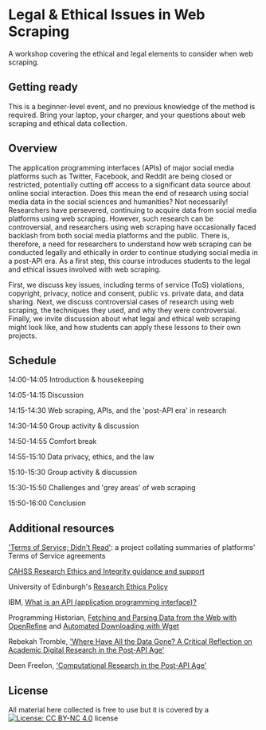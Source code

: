 # Legal & Ethical Issues in Web Scraping
A workshop covering the ethical and legal elements to consider when web scraping. 

## Getting ready
This is a beginner-level event, and no previous knowledge of the method is required. Bring your laptop, your charger, and your questions about web scraping and ethical data collection. 

## Overview
The application programming interfaces (APIs) of major social media platforms such as Twitter, Facebook, and Reddit are being closed or restricted, potentially cutting off access to a significant data source about online social interaction. Does this mean the end of research using social media data in the social sciences and humanities? Not necessarily! Researchers have persevered, continuing to acquire data from social media platforms using web scraping. However, such research can be controversial, and researchers using web scraping have occasionally faced backlash from both social media platforms and the public. There is, therefore, a need for researchers to understand how web scraping can be conducted legally and ethically in order to continue studying social media in a post-API era. As a first step, this course introduces students to the legal and ethical issues involved with web scraping. 

First, we discuss key issues, including terms of service (ToS) violations, copyright, privacy, notice and consent, public vs. private data, and data sharing. Next, we discuss controversial cases of research using web scraping, the techniques they used, and why they were controversial. Finally, we invite discussion about what legal and ethical web scraping might look like, and how students can apply these lessons to their own projects. 

## Schedule
14:00-14:05 Introduction & housekeeping

14:05-14:15 Discussion

14:15-14:30 Web scraping, APIs, and the 'post-API era' in research

14:30-14:50 Group activity & discussion

14:50-14:55 Comfort break

14:55-15:10 Data privacy, ethics, and the law

15:10-15:30 Group activity & discussion

15:30-15:50 Challenges and 'grey areas' of web scraping

15:50-16:00 Conclusion 

## Additional resources
['Terms of Service; Didn't Read'](https://tosdr.org/): a project collating summaries of platforms' Terms of Service agreements

[CAHSS Research Ethics and Integrity guidance and support](https://www.ed.ac.uk/arts-humanities-soc-sci/research-ke/research-support/ethics#:~:text=All%20research%20activities%20must%20comply,and%20students%20in%20the%20College.)

University of Edinburgh's [Research Ethics Policy](https://www.ed.ac.uk/sites/default/files/atoms/files/university_of_edinburgh_ethics_policy_0.pdf)

IBM, [What is an API (application programming interface)?](https://www.ibm.com/topics/api)

Programming Historian, [Fetching and Parsing Data from the Web with OpenRefine](https://programminghistorian.org/en/lessons/fetch-and-parse-data-with-openrefine) and [Automated Downloading with Wget](https://programminghistorian.org/en/lessons/automated-downloading-with-wget)

Rebekah Tromble, ['Where Have All the Data Gone? A Critical Reflection on Academic Digital Research in the Post-API Age'](https://doi.org/10.1177/2056305121988929)

Deen Freelon, ['Computational Research in the Post-API Age'](https://doi.org/10.1080/10584609.2018.1477506)



## License 
All material here collected is free to use but it is covered by a [![License: CC BY-NC 4.0](https://licensebuttons.net/l/by-nc/4.0/80x15.png)](https://creativecommons.org/licenses/by-nc/4.0/) license
